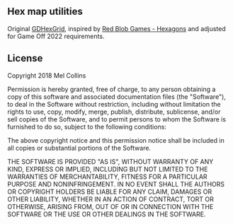 ## Hex map utilities

Original [GDHexGrid](https://github.com/romlok/godot-gdhexgrid), inspired by [Red Blob Games - Hexagons](https://www.redblobgames.com/grids/hexagons/) and adjusted for Game Off 2022 requirements.

## License

Copyright 2018 Mel Collins

Permission is hereby granted, free of charge, to any person obtaining a copy of this software and associated documentation files (the "Software"), to deal in the Software without restriction, including without limitation the rights to use, copy, modify, merge, publish, distribute, sublicense, and/or sell copies of the Software, and to permit persons to whom the Software is furnished to do so, subject to the following conditions:

The above copyright notice and this permission notice shall be included in all copies or substantial portions of the Software.

THE SOFTWARE IS PROVIDED "AS IS", WITHOUT WARRANTY OF ANY KIND, EXPRESS OR IMPLIED, INCLUDING BUT NOT LIMITED TO THE WARRANTIES OF MERCHANTABILITY, FITNESS FOR A PARTICULAR PURPOSE AND NONINFRINGEMENT. IN NO EVENT SHALL THE AUTHORS OR COPYRIGHT HOLDERS BE LIABLE FOR ANY CLAIM, DAMAGES OR OTHER LIABILITY, WHETHER IN AN ACTION OF CONTRACT, TORT OR OTHERWISE, ARISING FROM, OUT OF OR IN CONNECTION WITH THE SOFTWARE OR THE USE OR OTHER DEALINGS IN THE SOFTWARE.